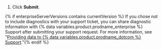 1. Click **Submit**.

{% if enterpriseServerVersions contains currentVersion %}
If you chose not to include diagnostics with your support ticket, you can share diagnostic information with {% data variables.product.prodname_enterprise %} Support after submitting your support request. For more information, see "[Providing data to {% data variables.product.prodname_dotcom %} Support](/enterprise/admin/guides/enterprise-support/providing-data-to-github-support)."{% endif %}
